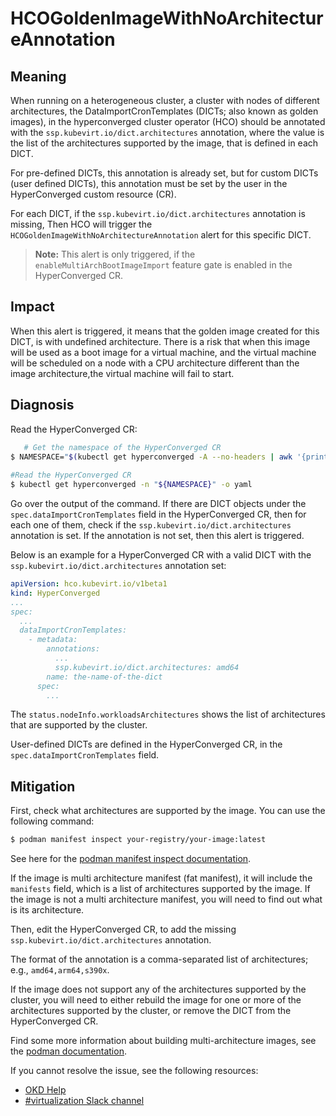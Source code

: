 # HCOGoldenImageWithNoArchitectureAnnotation

## Meaning

When running on a heterogeneous cluster, a cluster with nodes of different
architectures, the DataImportCronTemplates (DICTs; also known as golden
images), in the hyperconverged cluster operator (HCO) should be annotated with
the `ssp.kubevirt.io/dict.architectures` annotation, where the value is the
list of the architectures supported by the image, that is defined in each DICT.

For pre-defined DICTs, this annotation is already set, but for custom DICTs
(user defined DICTs), this annotation must be set by the user in the
HyperConverged custom resource (CR).

For each DICT, if the `ssp.kubevirt.io/dict.architectures` annotation is
missing, Then HCO will trigger the `HCOGoldenImageWithNoArchitectureAnnotation`
alert for this specific DICT.

> **Note:** This alert is only triggered, if the `enableMultiArchBootImageImport`
> feature gate is enabled in the HyperConverged CR.

## Impact

When this alert is triggered, it means that the golden image created for this
DICT, is with undefined architecture. There is a risk that when this image
will be used as a boot image for a virtual machine, and the virtual machine
will be scheduled on a node with a CPU architecture different than the image
architecture,the virtual machine will fail to start.

## Diagnosis

Read the HyperConverged CR:

```bash
   # Get the namespace of the HyperConverged CR
$ NAMESPACE="$(kubectl get hyperconverged -A --no-headers | awk '{print $1}')"
   
#Read the HyperConverged CR
$ kubectl get hyperconverged -n "${NAMESPACE}" -o yaml
```

Go over the output of the command. If there are DICT objects under the
`spec.dataImportCronTemplates` field in the HyperConverged CR, then for each
one of them, check if the `ssp.kubevirt.io/dict.architectures` annotation is
set. If the annotation is not set, then this alert is triggered.

Below is an example for a HyperConverged CR with a valid DICT with the
`ssp.kubevirt.io/dict.architectures` annotation set:
```yaml
apiVersion: hco.kubevirt.io/v1beta1
kind: HyperConverged
...
spec:
  ...
  dataImportCronTemplates:
    - metadata:
        annotations:
          ...
          ssp.kubevirt.io/dict.architectures: amd64
        name: the-name-of-the-dict
      spec:
        ...
```

The `status.nodeInfo.workloadsArchitectures` shows the list of architectures
that are supported by the cluster.

User-defined DICTs are defined in the HyperConverged CR, in the
`spec.dataImportCronTemplates` field.

## Mitigation
First, check what architectures are supported by the image. You can use the
following command:

```bash
$ podman manifest inspect your-registry/your-image:latest
```

See here for
the [podman manifest inspect documentation](https://docs.podman.io/en/latest/markdown/podman-manifest-inspect.1.html).

If the image is multi architecture manifest (fat manifest), it will include the
`manifests` field, which is a list of architectures supported by the image. If
the image is not a multi architecture manifest, you will need to find out what
is its architecture.

Then, edit the HyperConverged CR, to add the missing `ssp.kubevirt.io/dict.architectures`
annotation.

The format of the annotation is a comma-separated list of architectures;
e.g., `amd64,arm64,s390x`.

If the image does not support any of the architectures supported by the
cluster, you will need to either rebuild the image for one or more of
the architectures supported by the cluster, or remove the DICT from the
HyperConverged CR.

Find some more information about building multi-architecture images, see the
[podman documentation](https://docs.podman.io/en/latest/markdown/podman-manifest-create.1.html).

<!--DS: If you cannot resolve the issue, log in to the
link:https://access.redhat.com[Customer Portal] and open a support case,
attaching the artifacts gathered during the diagnosis procedure.-->
<!--USstart-->
If you cannot resolve the issue, see the following resources:

- [OKD Help](https://okd.io/docs/community/help/)
- [#virtualization Slack channel](https://kubernetes.slack.com/channels/virtualization)

<!--USend-->
